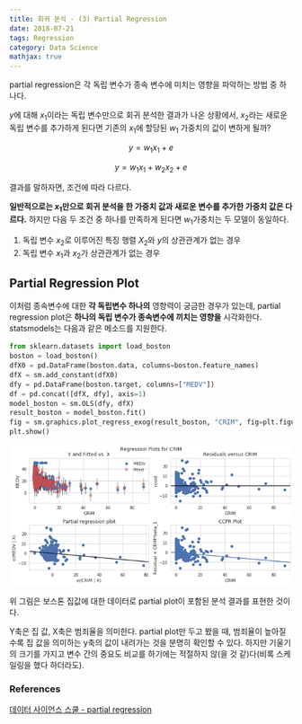```yaml
---
title: 회귀 분석 - (3) Partial Regression
date: 2018-07-21
tags: Regression
category: Data Science
mathjax: true
---
```

partial regression은 각 독립 변수가 종속 변수에 미치는 영향을 파악하는 방법 중 하나다.


$y$에 대해 $x_1$이라는 독립 변수만으로 회귀 분석한 결과가 나온 상황에서, $x_2$라는 새로운 독립 변수를 추가하게 된다면 기존의 $x_1$에 할당된 $w_1$ 가중치의 값이 변하게 될까?


$$ y = w_1 x_1  + e $$


$$ y = w_1 x_1 + w_2 x_2 + e $$


결과를 말하자면, 조건에 따라 다르다.

**일반적으로는 $x_1$만으로 회귀 분석을 한 가중치 값과 새로운 변수를 추가한 가중치 값은 다르다.**
하지만 다음 두 조건 중 하나를 만족하게 된다면 $w_1$가중치는 두 모델이 동일하다.
1. 독립 변수 $x_2$로 이루어진 특징 행렬 $X_2$와 $y$의 상관관계가 없는 경우
1. 독립 변수 $x_1$과 $x_2$가 상관관계가 없는 경우

## Partial Regression Plot
이처럼 종속변수에 대한 **각 독립변수 하나의** 영향력이 궁금한 경우가 있는데, partial regression plot은 **하나의 독립 변수가 종속변수에 끼치는 영향을** 시각화한다. statsmodels는 다음과 같은 메소드를 지원한다.

```python
from sklearn.datasets import load_boston
boston = load_boston()
dfX0 = pd.DataFrame(boston.data, columns=boston.feature_names)
dfX = sm.add_constant(dfX0)
dfy = pd.DataFrame(boston.target, columns=["MEDV"])
df = pd.concat([dfX, dfy], axis=1)
model_boston = sm.OLS(dfy, dfX)
result_boston = model_boston.fit()
fig = sm.graphics.plot_regress_exog(result_boston, "CRIM", fig=plt.figure(figsize=(10, 5)))
plt.show()
```
![img](/assets/img/partial.png)


위 그림은 보스톤 집값에 대한 데이터로 partial plot이 포함된 분석 결과를 표현한 것이다.


Y축은 집 값, X축은 범죄율을 의미한다. partial plot만 두고 봤을 때, 범죄율이 높아질수록 집 값을 의미하는 y축의 값이 내려가는 것을 분명히 확인할 수 있다. 하지만 기울기의 크기를 가지고 변수 간의 중요도 비교를 하기에는 적절하지 않(을 것 같)다(비록 스케일링을 했다 하더라도).


### References

[데이터 사이언스 스쿨 - partial regression](https://datascienceschool.net/view-notebook/31d38efc67264180ad0cdf052d088105/)

